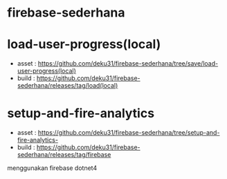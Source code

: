 # firebase-sederhana
# load-user-progress(local)
- asset : https://github.com/deku31/firebase-sederhana/tree/save/load-user-progress(local)
- build : https://github.com/deku31/firebase-sederhana/releases/tag/load(local)
# setup-and-fire-analytics
- asset : https://github.com/deku31/firebase-sederhana/tree/setup-and-fire-analytics-
- build : https://github.com/deku31/firebase-sederhana/releases/tag/firebase

menggunakan firebase dotnet4
